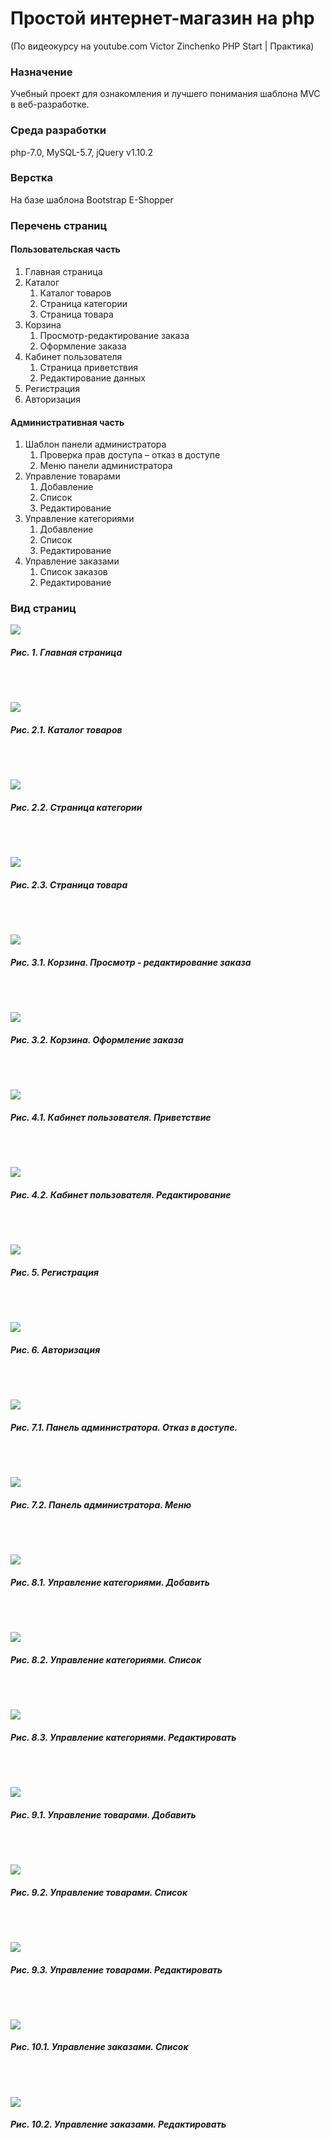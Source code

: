 # Простой интернет-магазин на php

(По видеокурсу на youtube.com Victor Zinchenko PHP Start | Практика)

### Назначение

Учебный проект для ознакомления и лучшего понимания шаблона MVC в веб-разработке.

### Среда разработки

php-7.0, MySQL-5.7, jQuery v1.10.2 

### Верстка

На базе шаблона Bootstrap E-Shopper 

### Перечень страниц

#### Пользовательская часть 

1. Главная страница 
2. Каталог
	1. Каталог товаров 
	2. Страница категории 
	2. Страница товара 
3. Корзина 
	1. Просмотр-редактирование заказа 
	2. Оформление заказа 
4. Кабинет пользователя
	1. Страница приветствия 
	2. Редактирование данных 
5. Регистрация 
6. Авторизация 

#### Административная часть

1. Шаблон панели администратора
	1. Проверка прав доступа – отказ в доступе 
	2. Меню панели администратора 
2. Управление товарами
	1. Добавление 
	2. Список 
	3. Редактирование 
3. Управление категориями
	1. Добавление 
	2. Список 
	3. Редактирование 
4. Управление заказами
	1. Список заказов 
	2. Редактирование 

### Вид страниц

![](ImagesREADME/1.png)

 ##### Рис. 1. Главная страница

<br/>
<br/>

![](ImagesREADME/21.png)


##### Рис. 2.1. Каталог товаров

<br/>
<br/>

![](ImagesREADME/22.png)


##### Рис. 2.2. Страница категории

<br/>
<br/>

![](ImagesREADME/23.png)


##### Рис. 2.3. Страница товара

<br/>
<br/>

![](ImagesREADME/31.png)


##### Рис. 3.1. Корзина. Просмотр - редактирование заказа

<br/>
<br/>

![](ImagesREADME/32.png)


##### Рис. 3.2. Корзина. Оформление заказа

<br/>
<br/>

![](ImagesREADME/41.png)


##### Рис. 4.1. Кабинет пользователя. Приветствие

<br/>
<br/>

![](ImagesREADME/42.png)


##### Рис. 4.2. Кабинет пользователя. Редактирование

<br/>
<br/>

![](ImagesREADME/5.png)


##### Рис. 5. Регистрация

<br/>
<br/>

![](ImagesREADME/6.png)


##### Рис. 6. Авторизация

<br/>
<br/>

![](ImagesREADME/71.png)


##### Рис. 7.1. Панель администратора. Отказ в доступе.

<br/>
<br/>

![](ImagesREADME/72.png)


##### Рис. 7.2. Панель администратора. Меню

<br/>
<br/>

![](ImagesREADME/81.png)


##### Рис. 8.1. Управление категориями. Добавить

<br/>
<br/>

![](ImagesREADME/82.png)


##### Рис. 8.2. Управление категориями. Список

<br/>
<br/>

![](ImagesREADME/83.png)


##### Рис. 8.3. Управление категориями. Редактировать

<br/>
<br/>

![](ImagesREADME/91.png)


##### Рис. 9.1. Управление товарами. Добавить

<br/>
<br/>

![](ImagesREADME/92.png)


##### Рис. 9.2. Управление товарами. Список

<br/>
<br/>

![](ImagesREADME/93.png)


##### Рис. 9.3. Управление товарами. Редактировать

<br/>
<br/>

![](ImagesREADME/101.png)


##### Рис. 10.1. Управление заказами. Список

<br/>
<br/>

![](ImagesREADME/102.png)


##### Рис. 10.2. Управление заказами. Редактировать